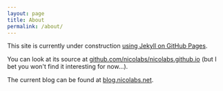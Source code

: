 ```yaml
---
layout: page
title: About
permalink: /about/
---
```


This site is currently under construction [using Jekyll on GitHub Pages](https://help.github.com/articles/using-jekyll-as-a-static-site-generator-with-github-pages/).

You can look at its source at [github.com/nicolabs/nicolabs.github.io](https://github.com/nicolabs/nicolabs.github.io) (but I bet you won't find it interesting for now...).

The current blog can be found at [blog.nicolabs.net](http://blog.nicolabs.net).

